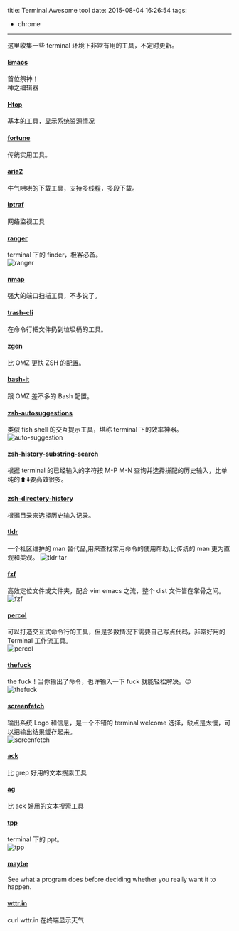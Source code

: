 title: Terminal Awesome tool
date: 2015-08-04 16:26:54
tags:
- chrome
---

这里收集一些 terminal 环境下非常有用的工具，不定时更新。

#### [Emacs](https://www.gnu.org/software/emacs/)  
首位祭神！  
神之编辑器

#### [Htop](http://hisham.hm/htop/)   
基本的工具，显示系统资源情况

#### [fortune](http://brewformulas.org/Fortune)   
传统实用工具。

#### [aria2](https://aria2.github.io/)   
牛气哄哄的下载工具，支持多线程，多段下载。   

#### [iptraf](http://iptraf.seul.org/)   
网络监视工具   

#### [ranger](http://ranger.nongnu.org/)   
terminal 下的 finder，极客必备。   
![ranger](./terminal-awesome-tool/ranger.png)

#### [nmap](https://nmap.org/)   
强大的端口扫描工具，不多说了。

#### [trash-cli](https://github.com/sindresorhus/trash-cli)   
在命令行把文件扔到垃圾桶的工具。

#### [zgen](https://github.com/tarjoilija/zgen)   
比 OMZ 更快 ZSH 的配置。

#### [bash-it](https://github.com/Bash-it/bash-it)   
跟 OMZ 差不多的 Bash 配置。

#### [zsh-autosuggestions](https://github.com/tarruda/zsh-autosuggestions)   
类似 fish shell 的交互提示工具，堪称 terminal 下的效率神器。
![auto-suggestion](./terminal-awesome-tool/auto-suggestion.gif)

#### [zsh-history-substring-search](https://github.com/zsh-users/zsh-history-substring-search)   
根据 terminal 的已经输入的字符按 M-P M-N 查询并选择拼配的历史输入，比单纯的⬆️⬇️要高效很多。

#### [zsh-directory-history](https://github.com/tymm/zsh-directory-history)   
根据目录来选择历史输入记录。

#### [tldr](https://github.com/tldr-pages/tldr)  
一个社区维护的 man 替代品,用来查找常用命令的使用帮助,比传统的 man 更为直观和美观。
![tldr tar](./terminal-awesome-tool/tldr.png)

#### [fzf](https://github.com/junegunn/fzf)   
高效定位文件或文件夹，配合 vim emacs 之流，整个 dist 文件皆在掌骨之间。
![fzf](./terminal-awesome-tool/fzf.gif)

#### [percol](https://github.com/mooz/percol)   
可以打造交互式命令行的工具，但是多数情况下需要自己写点代码，非常好用的 Terminal 工作流工具。  
![percol](./terminal-awesome-tool/percol.gif)

#### [thefuck](https://github.com/nvbn/thefuck)   
the fuck！当你输出了命令，也许输入一下 fuck 就能轻松解决。😉   
![thefuck](./terminal-awesome-tool/thefuck.gif)

#### [screenfetch](https://github.com/KittyKatt/screenFetch)   
输出系统 Logo 和信息，是一个不错的 terminal welcome 选择，缺点是太慢，可以把输出结果缓存起来。   
![screenfetch](./terminal-awesome-tool/screenfetch.png)

#### [ack](http://beyondgrep.com/)   
比 grep 好用的文本搜索工具   
 
#### [ag](https://github.com/ggreer/the_silver_searcher)   
比 ack 好用的文本搜索工具   

#### [tpp](https://github.com/cbbrowne/tpp)   
terminal 下的 ppt。   
![tpp](./terminal-awesome-tool/tpp.png)

#### [maybe](https://github.com/p-e-w/maybe)
See what a program does before deciding whether you really want it to happen.

#### [wttr.in](https://github.com/chubin/wttr.in)    
curl wttr.in 在终端显示天气
    
